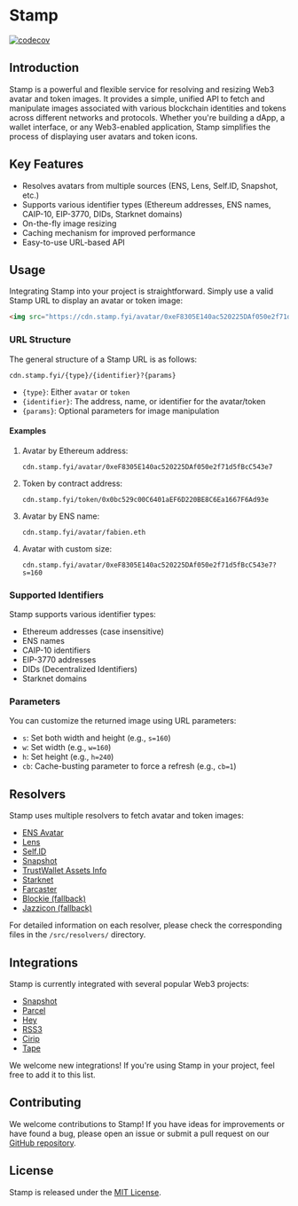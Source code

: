# Stamp

[![codecov](https://codecov.io/gh/snapshot-labs/stamp/branch/master/graph/badge.svg?token=N9IMKE41RA)](https://codecov.io/gh/snapshot-labs/stamp)

## Introduction

Stamp is a powerful and flexible service for resolving and resizing Web3 avatar and token images. It provides a simple, unified API to fetch and manipulate images associated with various blockchain identities and tokens across different networks and protocols. Whether you're building a dApp, a wallet interface, or any Web3-enabled application, Stamp simplifies the process of displaying user avatars and token icons.

## Key Features

- Resolves avatars from multiple sources (ENS, Lens, Self.ID, Snapshot, etc.)
- Supports various identifier types (Ethereum addresses, ENS names, CAIP-10, EIP-3770, DIDs, Starknet domains)
- On-the-fly image resizing
- Caching mechanism for improved performance
- Easy-to-use URL-based API

## Usage

Integrating Stamp into your project is straightforward. Simply use a valid Stamp URL to display an avatar or token image:

```html
<img src="https://cdn.stamp.fyi/avatar/0xeF8305E140ac520225DAf050e2f71d5fBcC543e7" alt="User Avatar" />
```

### URL Structure

The general structure of a Stamp URL is as follows:

```
cdn.stamp.fyi/{type}/{identifier}?{params}
```

- `{type}`: Either `avatar` or `token`
- `{identifier}`: The address, name, or identifier for the avatar/token
- `{params}`: Optional parameters for image manipulation

#### Examples

1. Avatar by Ethereum address:
   ```
   cdn.stamp.fyi/avatar/0xeF8305E140ac520225DAf050e2f71d5fBcC543e7
   ```

2. Token by contract address:
   ```
   cdn.stamp.fyi/token/0x0bc529c00C6401aEF6D220BE8C6Ea1667F6Ad93e
   ```

3. Avatar by ENS name:
   ```
   cdn.stamp.fyi/avatar/fabien.eth
   ```

4. Avatar with custom size:
   ```
   cdn.stamp.fyi/avatar/0xeF8305E140ac520225DAf050e2f71d5fBcC543e7?s=160
   ```

### Supported Identifiers

Stamp supports various identifier types:

- Ethereum addresses (case insensitive)
- ENS names
- CAIP-10 identifiers
- EIP-3770 addresses
- DIDs (Decentralized Identifiers)
- Starknet domains

### Parameters

You can customize the returned image using URL parameters:

- `s`: Set both width and height (e.g., `s=160`)
- `w`: Set width (e.g., `w=160`)
- `h`: Set height (e.g., `h=240`)
- `cb`: Cache-busting parameter to force a refresh (e.g., `cb=1`)

## Resolvers

Stamp uses multiple resolvers to fetch avatar and token images:

- [ENS Avatar](/src/resolvers/ens.ts)
- [Lens](/src/resolvers/lens.ts)
- [Self.ID](/src/resolvers/selfid.ts)
- [Snapshot](/src/resolvers/snapshot.ts)
- [TrustWallet Assets Info](/src/resolvers/trustwallet.ts)
- [Starknet](/src/resolvers/starknet.ts)
- [Farcaster](/src/resolvers/farcaster.ts)
- [Blockie (fallback)](/src/resolvers/blockie.ts)
- [Jazzicon (fallback)](/src/resolvers/jazzicon.ts)

For detailed information on each resolver, please check the corresponding files in the `/src/resolvers/` directory.

## Integrations

Stamp is currently integrated with several popular Web3 projects:

- [Snapshot](http://snapshot.org)
- [Parcel](https://parcel.money)
- [Hey](https://hey.xyz)
- [RSS3](https://rss3.io)
- [Cirip](https://cirip.io)
- [Tape](https://tape.xyz)

We welcome new integrations! If you're using Stamp in your project, feel free to add it to this list.

## Contributing

We welcome contributions to Stamp! If you have ideas for improvements or have found a bug, please open an issue or submit a pull request on our [GitHub repository](https://github.com/snapshot-labs/stamp).

## License

Stamp is released under the [MIT License](LICENSE).
